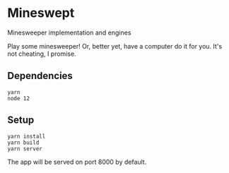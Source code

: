 # Mineswept

Minesweeper implementation and engines

Play some minesweeper! Or, better yet, have a computer do it for you. It's not cheating, I promise.

## Dependencies

```
yarn
node 12
```

## Setup

```
yarn install
yarn build
yarn server
```

The app will be served on port 8000 by default.

